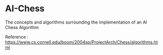 # AI-Chess
The concepts and algorithms surrounding the implementation of an AI Chess Algorithm

Reference : https://www.cs.cornell.edu/boom/2004sp/ProjectArch/Chess/algorithms.html
 
